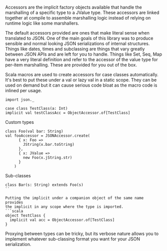 Accessors are the implicit factory objects available that handle
the marshalling of a specific type to a JValue type. These accessors
are linked together at compile to assemble marshalling logic instead
of relying on runtime logic like some marshallers.

The default accessors provided are ones that make literal sense when
translated to JSON. One of the main goals of this library was to produce
sensible and normal looking JSON serializations of internal structures.
Things like dates, times and subclassing are things that vary greatly
between JSON APIs and are left for you to handle. Things like Set, Seq, Map
have a very literal definition and refer to the accessor of the value type
for per-item marshalling. These are provided for you out of the box.

Scala macros are used to create accessors for case classes automatically.
It's best to put these under a val or lazy val in a static scope. They can
be used on demand but it can cause serious code bloat as the macro code
is inlined per usage.
```tut
import json._

case class TestClass(a: Int)
implicit val testClassAcc = ObjectAccessor.of[TestClass]
```

Custom types
```tut
class Foo(val bar: String)
val fooAccessor = JSONAccessor.create(
      { x: Foo =>
        JString(x.bar.toString)
      },
      { x: JValue =>
        new Foo(x.jString.str)
      }
    )
```

Sub-classes
```tut
class Bar(s: String) extends Foo(s)
``

Putting the implicit under a companion object of the same name provides
the implicit in any scope where the type is imported.
```scala
object TestClass {
  implicit val acc = ObjectAccessor.of[TestClass]
}
```

Proxying between types can be tricky, but its verbose nature allows you to implement
whatever sub-classing format you want for your JSON serialization.